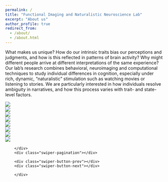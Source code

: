 ```yaml
---
permalink: /
title: "Functional Imaging and Naturalistic Neuroscience Lab"
excerpt: "About us"
author_profile: true
redirect_from: 
  - /about/
  - /about.html
---
```


What makes us unique? How do our intrinsic traits bias our perceptions and judgments, and how is this reflected in patterns of brain activity? Why might different people arrive at different interpretations of the same experience? Our lab’s research combines behavioral, neuroimaging and computational techniques to study individual differences in cognition, especially under rich, dynamic, “naturalistic” stimulation such as watching movies or listening to stories. We are particularly interested in how individuals resolve ambiguity in narratives, and how this process varies with trait- and state-level factors. 

<html>
<head>
    <link rel = "stylesheet" href="https://thefinnlab.github.io/files/image carousel.css">
    <link rel = "stylesheet" href="https://cdn.jsdelivr.net/npm/swiper@10/swiper-bundle.min.css">
<div class = "container">
    <div class="swiper">
        <div class="swiper-wrapper">
            <!-- Slides -->
            <div class="swiper-slide"><img src="https://thefinnlab.github.io/images/img-1.jpg"></div>
            <div class="swiper-slide"><img src="https://thefinnlab.github.io/images/img-4.jpg"></div>
            <div class="swiper-slide"><img src="https://thefinnlab.github.io/images/img-5.jpeg"></div>
            <div class="swiper-slide"><img src="https://thefinnlab.github.io/images/img-2.jpg"></div>
            <div class="swiper-slide"><img src="https://thefinnlab.github.io/images/img-3.jpg"></div>
            <div class="swiper-slide"><img src="https://thefinnlab.github.io/images/img-6.HEIC"></div>
            <div class="swiper-slide"><img src="https://thefinnlab.github.io/images/img-7.JPG"></div>
            <div class="swiper-slide"><img src="https://thefinnlab.github.io/images/img-8.jpg"></div>
             
        </div>
        <div class="swiper-pagination"></div>
          
        <div class="swiper-button-prev"></div>
        <div class="swiper-button-next"></div>
          
        </div>
</div>

<script src="https://cdn.jsdelivr.net/npm/swiper@10/swiper-bundle.min.js"></script>
<script>
    const swiper = new Swiper('.swiper', {
    slidesPerView: 1,
    autoplay: {
        delay: 7500,
        disableOnInteraction: false,
    },
    loop: true,

  pagination: {
    el: '.swiper-pagination',
    clickable: true,
  },

  navigation: {
    nextEl: '.swiper-button-next',
    prevEl: '.swiper-button-prev',
  },

});
</script>

</body>
</html>
